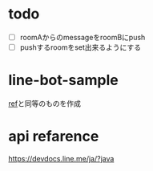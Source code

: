 # todo
- [ ] roomAからのmessageをroomBにpush
- [ ] pushするroomをset出来るようにする

# line-bot-sample
[ref](https://github.com/line/line-bot-sdk-java/tree/master/sample-spring-boot-kitchensink)と同等のものを作成
# api refarence
https://devdocs.line.me/ja/?java
